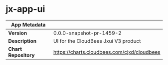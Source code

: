 # jx-app-ui

|App Metadata||
|---|---|
| **Version** | 0.0.0-snapshot-pr-1459-2 |
| **Description** | UI for the CloudBees Jxui V3 product |
| **Chart Repository** | https://charts.cloudbees.com/cjxd/cloudbees |
